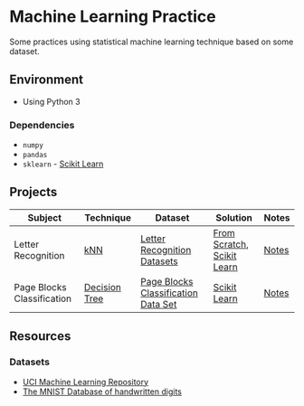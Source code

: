 # Machine Learning Practice

Some practices using statistical machine learning technique based on some dataset.

## Environment

* Using Python 3

### Dependencies

* `numpy`
* `pandas`
* `sklearn` - [Scikit Learn](http://scikit-learn.org/)

## Projects

Subject|Technique|Dataset|Solution|Notes
-------|---------|-------|--------|-----
Letter Recognition|[kNN](kNN/kNN.md)|[Letter Recognition Datasets](https://archive.ics.uci.edu/ml/datasets/letter+recognition)|[From Scratch](kNN/kNN_Letter_Recognition/kNN_Letter_Recognition_FromScratch.py), [Scikit Learn](kNN/kNN_Letter_Recognition/kNN_Letter_Recognition_sklearn.py)|[Notes](kNN/kNN_Letter_Recognition/kNN_Letter_Recognition_Notes.md)
Page Blocks Classification|[Decision Tree](DecisionTree/DecisionTree.md)|[Page Blocks Classification Data Set](https://archive.ics.uci.edu/ml/datasets/Page+Blocks+Classification)|[Scikit Learn](DecisionTree/DecisionTree_Page_Blocks_Classification/DecisionTree_Page_Blocks_Classification_sklearn.py)|[Notes](DecisionTree/DecisionTree_Page_Blocks_Classification/DecisionTree_Page_Blocks_Classification_Notes.md)

## Resources

### Datasets

* [UCI Machine Learning Repository](https://archive.ics.uci.edu/ml/index.html)
* [The MNIST Database of handwritten digits](http://yann.lecun.com/exdb/mnist/)